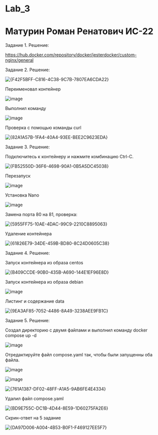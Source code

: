 # Lab_3
# Матурин Роман Ренатович ИС-22

Задание 1. Решение:

https://hub.docker.com/repository/docker/jesterdocker/custom-nginx/general

Задание 2. Решение:

![{F42F5BFF-C816-4C38-9C7B-7807EA6CDA22}](https://github.com/user-attachments/assets/feb3e360-a7be-4234-a6d1-915e0f2d43e3)

Переименовал контейнер

![image](https://github.com/user-attachments/assets/45537463-26e2-4e43-86ed-6506b31d7d9a)

Выполнил команду

![image](https://github.com/user-attachments/assets/6aa1b936-bdc6-4c68-b8ee-bc4864a9652c)

Проверка с помощью команды curl

![{82A1A57B-1FA4-40A4-93EE-BEE2C9623EDA}](https://github.com/user-attachments/assets/c1257abf-458d-4a2b-9b07-e08d297472c1)


Задание 3. Решение:

Подключитесь к контейнеру и нажмите комбинацию Ctrl-C.

![{FB52550D-36F6-4698-90A1-0B5A5DC45038}](https://github.com/user-attachments/assets/04107959-fbe8-4677-b73b-cc20c6c200e7)

Перезапуск

![image](https://github.com/user-attachments/assets/0880184f-9168-4b09-b5ae-d636fb8e25fd)

Установка Nano

![image](https://github.com/user-attachments/assets/add4a03b-aa4b-4827-9f72-558c59863bd9)

Замена порта 80 на 81, проверка:

![{5955FF75-10AE-4DAC-99C9-2210C8895063}](https://github.com/user-attachments/assets/a1881f88-182a-475c-a852-f6082f52a405)

Удаление контейнера

![{61826E79-34DE-459B-BD80-8C24D0605C38}](https://github.com/user-attachments/assets/fb40bd53-6498-4d20-b326-f142faab3379)

Задание 4. Решение:

Запуск контейнера из образа centos

![{B409CCDE-90B0-435B-A690-144E1EF96E8D}](https://github.com/user-attachments/assets/9b949fc1-3182-42aa-aeb9-046e98b1396d)

Запуск контейнера из образа debian

![image](https://github.com/user-attachments/assets/5978a5aa-3267-4196-9741-9fd20bf97ef3)

Листинг и содержание data 

![{9EA3AF85-7052-4486-8A49-3238AEE9FB1C}](https://github.com/user-attachments/assets/7f36037d-19db-4623-992d-ff335b0dc182)

Задание 5. Решение: 

Создал директорию с двумя файлами и выполнил команду docker compose up -d

![image](https://github.com/user-attachments/assets/fd9356ce-8c03-401b-9224-25b2feb5ff2f)

Отредактируйте файл compose.yaml так, чтобы были запущенны оба файла.

![image](https://github.com/user-attachments/assets/eeaa3ffb-7091-46ef-830e-b976599be95e)



![image](https://github.com/user-attachments/assets/378ec7b7-1a88-40f2-9a9f-70f627f41d34)


![{761A1387-DF02-48FF-A1A5-9AB6FE4E4334}](https://github.com/user-attachments/assets/aeabc96e-5657-48ac-a6c9-6932e68a5a32)

Удалил файл compose.yaml

![{BD9E755C-DC1B-4D44-8E59-1D60275FA2E6}](https://github.com/user-attachments/assets/aa1c5a4f-02d8-4983-8a4d-7a457c9e3618)

Скрин-ответ на 5 задание 

![{DA97D006-A004-4B53-B0F1-F469127EE5F7}](https://github.com/user-attachments/assets/56279f60-56f9-4f19-b1c1-f759545c9429)











